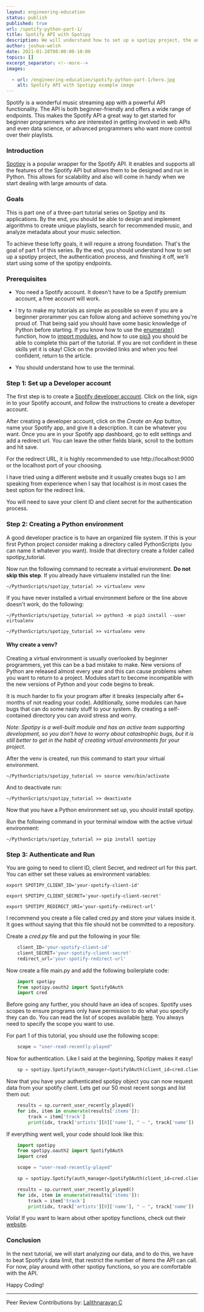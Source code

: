 ```yaml
---
layout: engineering-education
status: publish
published: true
url: /spotify-python-part-1/
title: Spotify API with Spotipy
description: We will understand how to set up a spotipy project, the authentication process, and finishing it off, we'll start using some of the spotipy endpoints.
author: joshua-welsh
date: 2021-01-28T00:00:00-10:00
topics: []
excerpt_separator: <!--more-->
images:

  - url: /engineering-education/spotify-python-part-1/hero.jpg
    alt: Spotify API with Spotipy example image
---
```

Spotify is a wonderful music streaming app with a powerful API functionality. The API is both beginner-friendly and offers a wide range of endpoints. This makes the Spotify API a great way to get started for beginner programmers who are interested in getting involved in web APIs and even data science, or advanced programmers who want more control over their playlists. 
<!--more-->
### Introduction 
[Spotipy](https://spotipy.readthedocs.io/en/2.16.1/) is a popular wrapper for the Spotify API. It enables and supports all the features of the Spotify API but allows them to be designed and run in Python. This allows for scalability and also will come in handy when we start dealing with large amounts of data.

### Goals 
This is part one of a three-part tutorial series on Spotipy and its applications. By the end, you should be able to design and implement algorithms to create unique playlists, search for recommended music, and analyze metadata about your music selection.

To achieve these lofty goals, it will require a strong foundation. That's the goal of part 1 of this series. By the end, you should understand how to set up a spotipy project, the authentication process, and finishing it off, we'll start using some of the spotipy endpoints.

### Prerequisites
- You need a Spotify account. It doesn't have to be a Spotify premium account, a free account will work. 

- I try to make my tutorials as simple as possible so even if you are a beginner prorammer you can follow along and achieve something you're proud of. That being said you should have some basic knowledge of Python before starting. If you know how to use the [enumerate()](https://docs.python.org/3/library/functions.html#enumerate) function, how to [import modules](https://docs.python.org/3/tutorial/modules.html), and how to use [pip3](https://pip.pypa.io/en/stable/) you should be able to complete this part of the tutorial. If you are not confident in these skills yet it is okay! Click on the provided links and when you feel confident, return to the article.

- You should understand how to use the terminal.

### Step 1: Set up a Developer account
The first step is to create a [Spotify developer account](https://developer.spotify.com/dashboard/). Click on the link, sign in to your Spotify account, and follow the instructions to create a developer account.

After creating a developer account, click on the *Create an App* button, name your Spotify app, and give it a description. It can be whatever you want. Once you are in your Spotify app dashboard, go to edit settings and add a redirect url. You can leave the other fields blank, scroll to the bottom and hit save. 

For the redirect URL, it is highly recommended to use http://localhost:9000 or the localhost port of your choosing.

I have tried using a different website and it usually creates bugs so I am speaking from experience when I say that localhost is in most cases the best option for the redirect link.

You will need to save your client ID and client secret for the authentication process.

### Step 2: Creating a Python environment 
A good developer practice is to have an organized file system. If this is your first Python project consider making a directory called PythonScripts (you can name it whatever you want). Inside that directory create a folder called spotipy_tutorial.

Now run the following command to recreate a virtual environment. **Do not skip this step**. If you already have virtualenv installed run the line:

`~/PythonScripts/spotipy_tutorial >> virtualenv venv`

If you have never installed a virtual environment before or the line above doesn't work, do the following: 

`~/PythonScripts/spotipy_tutorial >> python3 -m pip3 install --user virtualenv`

`~/PythonScripts/spotipy_tutorial >> virtualenv venv`

#### Why create a venv?
Creating a virtual environment is usually overlooked by beginner programmers, yet this can be a bad mistake to make. New versions of Python are released almost every year and this can cause problems when you want to return to a project. Modules start to become incompatible with the new versions of Python and your code begins to break. 

It is much harder to fix your program after it breaks (especially after 6+ months of not reading your code). Additionally, some modules can have bugs that can do some nasty stuff to your system. By creating a self-contained directory you can avoid  stress and worry. 

*Note: Spotipy is a well-built module and has an active team supporting development, so you don't have to worry about catastrophic bugs, but it is still better to get in the habit of creating virtual environments for your project.*

After the venv is created, run this command to start your virtual environment. 

`~/PythonScripts/spotipy_tutorial >> source venv/bin/activate`

And to deactivate run:

`~/PythonScripts/spotipy_tutorial >> deactivate`  

Now that you have a Python environment set up, you should install spotipy.

Run the following command in your terminal window with the active virtual environment:

`~/PythonScripts/spotipy_tutorial >> pip install spotipy`

### Step 3: Authenticate and Run 
You are going to need to client ID, client Secret, and redirect url for this part. You can either set these values as environment variables:

`export SPOTIPY_CLIENT_ID='your-spotify-client-id'`

`export SPOTIPY_CLIENT_SECRET='your-spotify-client-secret'`   

`export SPOTIPY_REDIRECT_URI='your-spotify-redirect-url'`

I recommend you create a file called cred.py and store your values inside it. It goes without saying that this file should not be committed to a repository. 

Create a _cred.py_ file and put the following in your file: 
```py
    client_ID='your-spotify-client-id'
    client_SECRET='your-spotify-client-secret'   
    redirect_url='your-spotify-redirect-url'
```

Now create a file main.py and add the following boilerplate code: 
```py
    import spotipy
    from spotipy.oauth2 import SpotifyOAuth
    import cred 
```

Before going any further, you should have an idea of scopes. Spotify uses scopes to ensure programs only have permission to do what you specify they can do. You can read the list of scopes available [here](https://developer.spotify.com/documentation/general/guides/scopes/). You always need to specify the scope you want to use. 

For part 1 of this tutorial, you should use the following scope: 
```py
    scope = "user-read-recently-played"
```

Now for authentication. Like I said at the beginning, Spotipy makes it easy! 
```py
    sp = spotipy.Spotify(auth_manager=SpotifyOAuth(client_id=cred.client_id, client_secret= cred.client_secret, redirect_uri=cred.redirect_url, scope=scope))
```

Now that you have your authenticated spotipy object you can now request data from your spotify client. Lets get our 50 most recent songs and list them out:
```py
    results = sp.current_user_recently_played()
    for idx, item in enumerate(results['items']):
        track = item['track']
        print(idx, track['artists'][0]['name'], " – ", track['name'])

```

If everything went well, your code should look like this:
```py
    import spotipy
    from spotipy.oauth2 import SpotifyOAuth
    import cred

    scope = "user-read-recently-played"

    sp = spotipy.Spotify(auth_manager=SpotifyOAuth(client_id=cred.client_id, client_secret= cred.client_secret, redirect_uri=cred.redirect_url, scope=scope))

    results = sp.current_user_recently_played()
    for idx, item in enumerate(results['items']):
        track = item['track']
        print(idx, track['artists'][0]['name'], " – ", track['name'])
```

Voila! If you want to learn about other spotipy functions, check out their [website](https://spotipy.readthedocs.io/en/2.16.1/).

### Conclusion
In the next tutorial, we will start analyzing our data, and to do this, we have to beat Spotify's data limit, that restrict the number of items the API can call. For now, play around with other spotipy functions, so you are comfortable with the API.  

Happy Coding!

---
Peer Review Contributions by: [Lalithnarayan C](/engineering-education/authors/lalithnarayan-c/)
